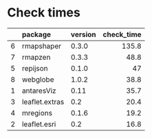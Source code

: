 # Check times

|   |package        |version | check_time|
|:--|:--------------|:-------|----------:|
|6  |rmapshaper     |0.3.0   |      135.8|
|7  |rmapzen        |0.3.3   |       48.8|
|5  |repijson       |0.1.0   |         47|
|8  |webglobe       |1.0.2   |       38.8|
|1  |antaresViz     |0.11    |       35.7|
|3  |leaflet.extras |0.2     |       20.4|
|4  |mregions       |0.1.6   |       19.2|
|2  |leaflet.esri   |0.2     |       16.8|


